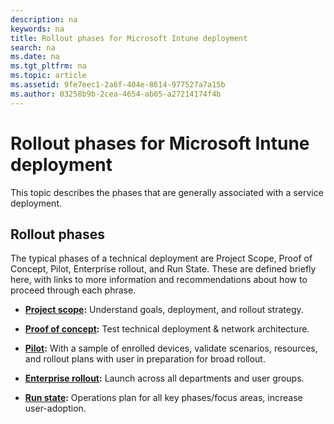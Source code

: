 ```yaml
---
description: na
keywords: na
title: Rollout phases for Microsoft Intune deployment
search: na
ms.date: na
ms.tgt_pltfrm: na
ms.topic: article
ms.assetid: 9fe7eec1-2a6f-404e-8614-977527a7a15b
ms.author: 03258b9b-2cea-4654-ab05-a27214174f4b
---
```

# Rollout phases for Microsoft Intune deployment
This topic describes the phases that are generally associated with a service deployment.

## Rollout phases
The typical phases of a technical deployment are Project Scope, Proof of Concept, Pilot, Enterprise rollout, and Run State. These are defined briefly here, with links to more information and recommendations about how to proceed through each phrase.

-   **[Project scope](../Topic/Project_scope.md):** Understand goals, deployment, and rollout strategy.

-   **[Proof of concept](../Topic/Proof_of_concept.md):** Test technical deployment &amp; network architecture.

-   **[Pilot](../Topic/Pilot.md):** With a sample of enrolled devices, validate scenarios, resources, and rollout plans with user in preparation for broad rollout.

-   **[Enterprise rollout](../Topic/Enterprise_rollout.md):** Launch across all departments and user groups.

-   **[Run state](../Topic/Run_state.md):** Operations plan for all key phases/focus areas, increase user-adoption.

